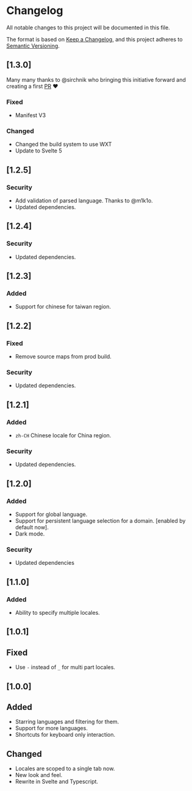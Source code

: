 # Changelog

All notable changes to this project will be documented in this file.

The format is based on [Keep a Changelog](https://keepachangelog.com/en/1.0.0/),
and this project adheres to [Semantic Versioning](https://semver.org/spec/v2.0.0.html).

## [1.3.0]

Many many thanks to @sirchnik who bringing this initiative forward and creating a first [PR](https://github.com/locale-switcher/locale-switcher/pull/62) ❤️

### Fixed

- Manifest V3

### Changed

- Changed the build system to use WXT
- Update to Svelte 5

## [1.2.5]

### Security

- Add validation of parsed language. Thanks to @m1k1o.
- Updated dependencies.

## [1.2.4]

### Security

- Updated dependencies.

## [1.2.3]

### Added

- Support for chinese for taiwan region.

## [1.2.2]

### Fixed

- Remove source maps from prod build.

### Security

- Updated dependencies.

## [1.2.1]

### Added

- `zh-CH` Chinese locale for China region.

### Security

- Updated dependencies.

## [1.2.0]

### Added

- Support for global language.
- Support for persistent language selection for a domain. [enabled by default now].
- Dark mode.

### Security

- Updated dependencies

## [1.1.0]

### Added

- Ability to specify multiple locales.

## [1.0.1]

## Fixed

- Use `-` instead of `_` for multi part locales.

## [1.0.0]

## Added

- Starring languages and filtering for them.
- Support for more languages.
- Shortcuts for keyboard only interaction.

## Changed

- Locales are scoped to a single tab now.
- New look and feel.
- Rewrite in Svelte and Typescript.
